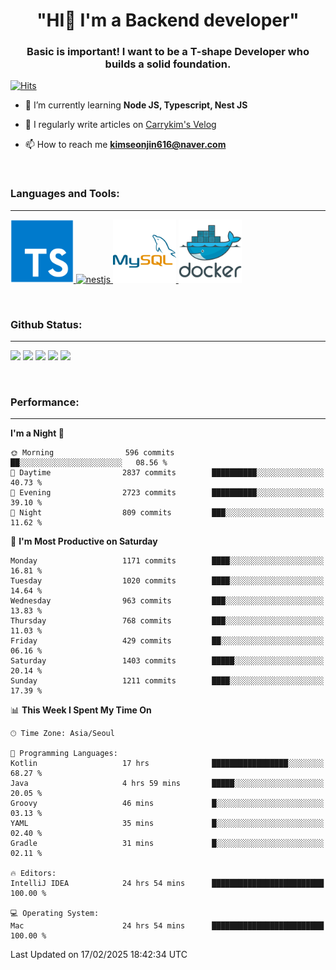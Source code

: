 <h1 align="center">"HI👋 I'm a Backend developer" </h1>
<h3 align="center">Basic is important! I want to be a T-shape Developer who builds a solid foundation.</h3>

[![Hits](https://hits.seeyoufarm.com/api/count/incr/badge.svg?url=https%3A%2F%2Fgithub.com%2Fgimseonjin&count_bg=%2318BFE5&title_bg=%23555555&icon=ko-fi.svg&icon_color=%23E7E7E7&title=hits&edge_flat=false)](https://hits.seeyoufarm.com)

- 🌱 I’m currently learning **Node JS, Typescript, Nest JS**

- 📝 I regularly write articles on [Carrykim's Velog](https://velog.io/@carrykim)

- 📫 How to reach me **kimseonjin616@naver.com**

<br/>

<h3 align="left">Languages and Tools:</h3>

***

<p align="left"> 
 <a href="https://www.typescriptlang.org/" target="_blank" rel="noreferrer"> <img src="https://raw.githubusercontent.com/devicons/devicon/master/icons/typescript/typescript-original.svg" alt="typescript" width="20%" height="20%"/> </a>
<a href="https://nestjs.com/" target="_blank" rel="noreferrer"> <img src="https://docs.nestjs.com/assets/logo-small.svg" alt="nestjs" width="20%" height="20%"/> </a> 
<a href="https://www.mysql.com/" target="_blank" rel="noreferrer"> <img src="https://raw.githubusercontent.com/devicons/devicon/master/icons/mysql/mysql-original-wordmark.svg" alt="mysql" width="20%" height="20%"/>  </a>
 <a href="https://www.docker.com/" target="_blank" rel="noreferrer"> <img src="https://raw.githubusercontent.com/devicons/devicon/master/icons/docker/docker-original-wordmark.svg" alt="docker" width="20%" height="20%"/> </a>
 </p>
</p>

<br/>

<h3 align="left">Github Status:</h3>

***

![](http://github-profile-summary-cards.vercel.app/api/cards/profile-details?username=gimseonjin&theme=nord_bright)
![](http://github-profile-summary-cards.vercel.app/api/cards/repos-per-language?username=gimseonjin&theme=nord_bright)
![](http://github-profile-summary-cards.vercel.app/api/cards/most-commit-language?username=gimseonjin&theme=nord_bright)
![](http://github-profile-summary-cards.vercel.app/api/cards/stats?username=gimseonjin&theme=nord_bright)
![](http://github-profile-summary-cards.vercel.app/api/cards/productive-time?username=gimseonjin&theme=nord_bright&utcOffset=8)


<br/>

<h3 align="left">Performance:</h3>

***

<!--START_SECTION:waka-->
**I'm a Night 🦉** 

```text
🌞 Morning                596 commits         ██░░░░░░░░░░░░░░░░░░░░░░░   08.56 % 
🌆 Daytime                2837 commits        ██████████░░░░░░░░░░░░░░░   40.73 % 
🌃 Evening                2723 commits        ██████████░░░░░░░░░░░░░░░   39.10 % 
🌙 Night                  809 commits         ███░░░░░░░░░░░░░░░░░░░░░░   11.62 % 
```
📅 **I'm Most Productive on Saturday** 

```text
Monday                   1171 commits        ████░░░░░░░░░░░░░░░░░░░░░   16.81 % 
Tuesday                  1020 commits        ████░░░░░░░░░░░░░░░░░░░░░   14.64 % 
Wednesday                963 commits         ███░░░░░░░░░░░░░░░░░░░░░░   13.83 % 
Thursday                 768 commits         ███░░░░░░░░░░░░░░░░░░░░░░   11.03 % 
Friday                   429 commits         ██░░░░░░░░░░░░░░░░░░░░░░░   06.16 % 
Saturday                 1403 commits        █████░░░░░░░░░░░░░░░░░░░░   20.14 % 
Sunday                   1211 commits        ████░░░░░░░░░░░░░░░░░░░░░   17.39 % 
```


📊 **This Week I Spent My Time On** 

```text
🕑︎ Time Zone: Asia/Seoul

💬 Programming Languages: 
Kotlin                   17 hrs              █████████████████░░░░░░░░   68.27 % 
Java                     4 hrs 59 mins       █████░░░░░░░░░░░░░░░░░░░░   20.05 % 
Groovy                   46 mins             █░░░░░░░░░░░░░░░░░░░░░░░░   03.13 % 
YAML                     35 mins             █░░░░░░░░░░░░░░░░░░░░░░░░   02.40 % 
Gradle                   31 mins             █░░░░░░░░░░░░░░░░░░░░░░░░   02.11 % 

🔥 Editors: 
IntelliJ IDEA            24 hrs 54 mins      █████████████████████████   100.00 % 

💻 Operating System: 
Mac                      24 hrs 54 mins      █████████████████████████   100.00 % 
```


 Last Updated on 17/02/2025 18:42:34 UTC
<!--END_SECTION:waka-->

<div align="center">
  
